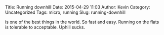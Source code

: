 Title: Running downhill
Date: 2015-04-29 11:03
Author: Kevin
Category: Uncategorized
Tags: micro, running
Slug: running-downhill

is one of the best things in the world. So fast and easy. Running on the flats is tolerable to acceptable. Uphill sucks.

